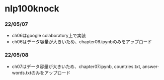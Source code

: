 # nlp100knock

### 22/05/07
- ch06はgoogle colaboratory上で実装
- ch06はデータ容量が大きいため、chapter06.ipynbのみをアップロード

### 22/05/08
- ch07はデータ容量が大きいため、chapter07.ipynb, countries.txt, answer-words.txtのみをアップロード